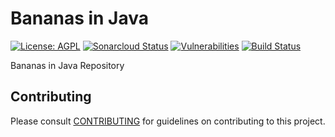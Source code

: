 # Bananas in Java

[![License: AGPL](https://img.shields.io/badge/License-AGPL-blue.svg)](https://github.com/gotreasa/bananas-in-java/blob/main/LICENSE)
[![Sonarcloud Status](https://sonarcloud.io/api/project_badges/measure?project=gotreasa_bananas-in-java&metric=alert_status)](https://sonarcloud.io/dashboard?id=gotreasa_bananas-in-java)
[![Vulnerabilities](https://sonarcloud.io/api/project_badges/measure?project=gotreasa_bananas-in-java&metric=vulnerabilities)](https://sonarcloud.io/summary/new_code?id=gotreasa_bananas-in-java)
[![Build Status](https://github.com/gotreasa/bananas-in-java/actions/workflows/pipeline.yml/badge.svg)](https://github.com/gotreasa/bananas-in-java/actions/workflows/pipeline.yml)

Bananas in Java Repository

## Contributing

Please consult [CONTRIBUTING](./CONTRIBUTING.md) for guidelines on contributing to this project.
